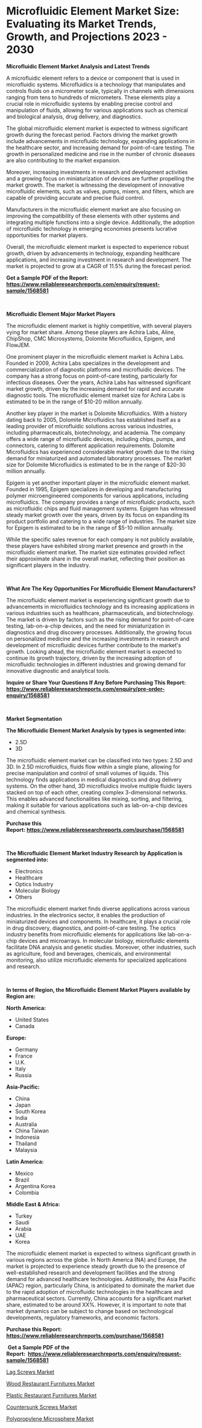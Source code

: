 <p><h1>Microfluidic Element Market Size: Evaluating its Market Trends, Growth, and Projections 2023 - 2030</h1></p><p><strong>Microfluidic Element Market Analysis and Latest Trends</strong></p>
<p><p>A microfluidic element refers to a device or component that is used in microfluidic systems. Microfluidics is a technology that manipulates and controls fluids on a micrometer scale, typically in channels with dimensions ranging from tens to hundreds of micrometers. These elements play a crucial role in microfluidic systems by enabling precise control and manipulation of fluids, allowing for various applications such as chemical and biological analysis, drug delivery, and diagnostics.</p><p>The global microfluidic element market is expected to witness significant growth during the forecast period. Factors driving the market growth include advancements in microfluidic technology, expanding applications in the healthcare sector, and increasing demand for point-of-care testing. The growth in personalized medicine and rise in the number of chronic diseases are also contributing to the market expansion.</p><p>Moreover, increasing investments in research and development activities and a growing focus on miniaturization of devices are further propelling the market growth. The market is witnessing the development of innovative microfluidic elements, such as valves, pumps, mixers, and filters, which are capable of providing accurate and precise fluid control.</p><p>Manufacturers in the microfluidic element market are also focusing on improving the compatibility of these elements with other systems and integrating multiple functions into a single device. Additionally, the adoption of microfluidic technology in emerging economies presents lucrative opportunities for market players.</p><p>Overall, the microfluidic element market is expected to experience robust growth, driven by advancements in technology, expanding healthcare applications, and increasing investment in research and development. The market is projected to grow at a CAGR of 11.5% during the forecast period.</p></p>
<p><strong>Get a Sample PDF of the Report:&nbsp; <a href="https://www.reliableresearchreports.com/enquiry/request-sample/1568581">https://www.reliableresearchreports.com/enquiry/request-sample/1568581</a></strong></p>
<p>&nbsp;</p>
<p><strong>Microfluidic Element Major Market Players</strong></p>
<p><p>The microfluidic element market is highly competitive, with several players vying for market share. Among these players are Achira Labs, Aline, ChipShop, CMC Microsystems, Dolomite Microfluidics, Epigem, and FlowJEM.</p><p>One prominent player in the microfluidic element market is Achira Labs. Founded in 2009, Achira Labs specializes in the development and commercialization of diagnostic platforms and microfluidic devices. The company has a strong focus on point-of-care testing, particularly for infectious diseases. Over the years, Achira Labs has witnessed significant market growth, driven by the increasing demand for rapid and accurate diagnostic tools. The microfluidic element market size for Achira Labs is estimated to be in the range of $10-20 million annually.</p><p>Another key player in the market is Dolomite Microfluidics. With a history dating back to 2005, Dolomite Microfluidics has established itself as a leading provider of microfluidic solutions across various industries, including pharmaceuticals, biotechnology, and academia. The company offers a wide range of microfluidic devices, including chips, pumps, and connectors, catering to different application requirements. Dolomite Microfluidics has experienced considerable market growth due to the rising demand for miniaturized and automated laboratory processes. The market size for Dolomite Microfluidics is estimated to be in the range of $20-30 million annually.</p><p>Epigem is yet another important player in the microfluidic element market. Founded in 1995, Epigem specializes in developing and manufacturing polymer microengineered components for various applications, including microfluidics. The company provides a range of microfluidic products, such as microfluidic chips and fluid management systems. Epigem has witnessed steady market growth over the years, driven by its focus on expanding its product portfolio and catering to a wide range of industries. The market size for Epigem is estimated to be in the range of $5-10 million annually.</p><p>While the specific sales revenue for each company is not publicly available, these players have exhibited strong market presence and growth in the microfluidic element market. The market size estimates provided reflect their approximate share in the overall market, reflecting their position as significant players in the industry.</p></p>
<p>&nbsp;</p>
<p><strong>What Are The Key Opportunities For Microfluidic Element Manufacturers?</strong></p>
<p><p>The microfluidic element market is experiencing significant growth due to advancements in microfluidics technology and its increasing applications in various industries such as healthcare, pharmaceuticals, and biotechnology. The market is driven by factors such as the rising demand for point-of-care testing, lab-on-a-chip devices, and the need for miniaturization in diagnostics and drug discovery processes. Additionally, the growing focus on personalized medicine and the increasing investments in research and development of microfluidic devices further contribute to the market's growth. Looking ahead, the microfluidic element market is expected to continue its growth trajectory, driven by the increasing adoption of microfluidic technologies in different industries and growing demand for innovative diagnostic and analytical tools.</p></p>
<p><strong>Inquire or Share Your Questions If Any Before Purchasing This Report: <a href="https://www.reliableresearchreports.com/enquiry/pre-order-enquiry/1568581">https://www.reliableresearchreports.com/enquiry/pre-order-enquiry/1568581</a></strong></p>
<p>&nbsp;</p>
<p><strong>Market Segmentation</strong></p>
<p><strong>The Microfluidic Element Market Analysis by types is segmented into:</strong></p>
<p><ul><li>2.5D</li><li>3D</li></ul></p>
<p><p>The microfluidic element market can be classified into two types: 2.5D and 3D. In 2.5D microfluidics, fluids flow within a single plane, allowing for precise manipulation and control of small volumes of liquids. This technology finds applications in medical diagnostics and drug delivery systems. On the other hand, 3D microfluidics involve multiple fluidic layers stacked on top of each other, creating complex 3-dimensional networks. This enables advanced functionalities like mixing, sorting, and filtering, making it suitable for various applications such as lab-on-a-chip devices and chemical synthesis.</p></p>
<p><strong>Purchase this Report:&nbsp;<a href="https://www.reliableresearchreports.com/purchase/1568581">https://www.reliableresearchreports.com/purchase/1568581</a></strong></p>
<p>&nbsp;</p>
<p><strong>The Microfluidic Element Market Industry Research by Application is segmented into:</strong></p>
<p><ul><li>Electronics</li><li>Healthcare</li><li>Optics Industry</li><li>Molecular Biology</li><li>Others</li></ul></p>
<p><p>The microfluidic element market finds diverse applications across various industries. In the electronics sector, it enables the production of miniaturized devices and components. In healthcare, it plays a crucial role in drug discovery, diagnostics, and point-of-care testing. The optics industry benefits from microfluidic elements for applications like lab-on-a-chip devices and microarrays. In molecular biology, microfluidic elements facilitate DNA analysis and genetic studies. Moreover, other industries, such as agriculture, food and beverages, chemicals, and environmental monitoring, also utilize microfluidic elements for specialized applications and research.</p></p>
<p>&nbsp;</p>
<p><strong>In terms of Region, the Microfluidic Element Market Players available by Region are:</strong></p>
<p>
    <p> <strong> North America: </strong>
        <ul>
            <li>United States</li>
            <li>Canada</li>
        </ul>
        </p> 
    <p> <strong> Europe: </strong>
        <ul>
            <li>Germany</li>
            <li>France</li>
            <li>U.K.</li>
            <li>Italy</li>
            <li>Russia</li>
        </ul>
        </p> 
    <p> <strong> Asia-Pacific: </strong>
        <ul>
            <li>China</li>
            <li>Japan</li>
            <li>South Korea</li>
            <li>India</li>
            <li>Australia</li>
            <li>China Taiwan</li>
            <li>Indonesia</li>
            <li>Thailand</li>
            <li>Malaysia</li>
        </ul>
        </p> 
    <p> <strong> Latin America: </strong>
        <ul>
            <li>Mexico</li>
            <li>Brazil</li>
            <li>Argentina Korea</li>
            <li>Colombia</li>
        </ul>
        </p> 
    <p> <strong> Middle East & Africa: </strong>
        <ul>
            <li>Turkey</li>
            <li>Saudi</li>
            <li>Arabia</li>
            <li>UAE</li>
            <li>Korea</li>
        </ul>
    </p>
    </p>
<p><p>The microfluidic element market is expected to witness significant growth in various regions across the globe. In North America (NA) and Europe, the market is projected to experience steady growth due to the presence of well-established research and development facilities and the strong demand for advanced healthcare technologies. Additionally, the Asia Pacific (APAC) region, particularly China, is anticipated to dominate the market due to the rapid adoption of microfluidic technologies in the healthcare and pharmaceutical sectors. Currently, China accounts for a significant market share, estimated to be around XX%. However, it is important to note that market dynamics can be subject to change based on technological developments, regulatory frameworks, and economic factors.</p></p>
<p><strong>Purchase this Report: <a href="https://www.reliableresearchreports.com/purchase/1568581">https://www.reliableresearchreports.com/purchase/1568581</a></strong></p>
<p>&nbsp;<strong>Get a Sample PDF of the Report:&nbsp;&nbsp;<a href="https://www.reliableresearchreports.com/enquiry/request-sample/1568581">https://www.reliableresearchreports.com/enquiry/request-sample/1568581</a></strong></p>
<p><strong></strong></p>
<p><p><a href="https://www.linkedin.com/pulse/decoding-lag-screws-market-deep-dive-latest-trends/">Lag Screws Market</a></p><p><a href="https://github.com/mabutironaldo/Market-Research-Report-List-1/blob/main/wood-restaurant-furnitures-market.md">Wood Restaurant Furnitures Market</a></p><p><a href="https://github.com/lbird53714/Market-Research-Report-List-1/blob/main/plastic-restaurant-furnitures-market.md">Plastic Restaurant Furnitures Market</a></p><p><a href="https://www.linkedin.com/pulse/countersunk-screws-market-research-report-provides/">Countersunk Screws Market</a></p><p><a href="https://medium.com/@juliusadams1991/analyzing-polypropylene-microsphere-market-global-industry-perspective-and-forecast-2023-to-2030-aa85a2b8c5f0">Polypropylene Microsphere Market</a></p></p>